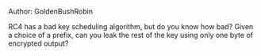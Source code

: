 Author: GoldenBushRobin

RC4 has a bad key scheduling algorithm, but do you know how bad? Given a choice of a prefix, can you leak the rest of the key using only one byte of encrypted output?
